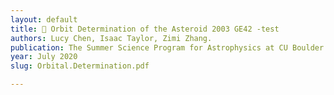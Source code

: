 ```yaml
---
layout: default
title: 💫 Orbit Determination of the Asteroid 2003 GE42 -test
authors: Lucy Chen, Isaac Taylor, Zimi Zhang.
publication: The Summer Science Program for Astrophysics at CU Boulder
year: July 2020
slug: Orbital.Determination.pdf

---
```

